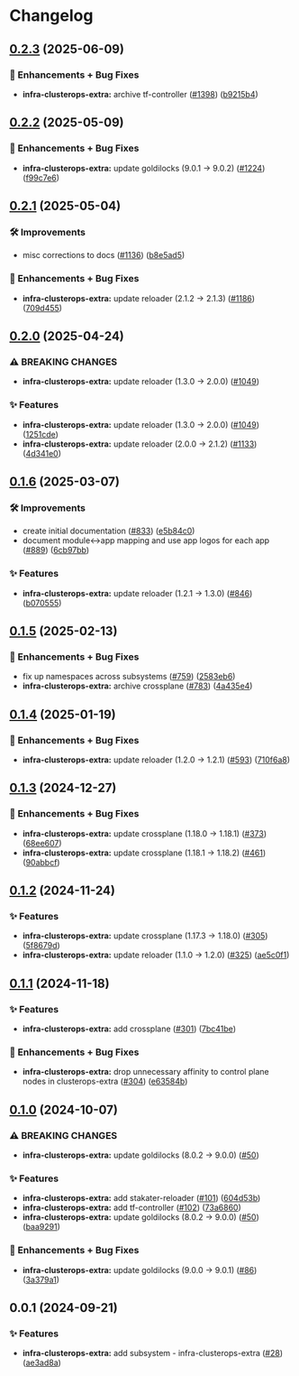 # Changelog

## [0.2.3](https://github.com/ppat/homelab-ops-kubernetes-apps/compare/infra-clusterops-extra-v0.2.2...infra-clusterops-extra-v0.2.3) (2025-06-09)


### 🚀 Enhancements + Bug Fixes

* **infra-clusterops-extra:** archive tf-controller ([#1398](https://github.com/ppat/homelab-ops-kubernetes-apps/issues/1398)) ([b9215b4](https://github.com/ppat/homelab-ops-kubernetes-apps/commit/b9215b49a4afd6e7e9c76485439862c1bea30a94))

## [0.2.2](https://github.com/ppat/homelab-ops-kubernetes-apps/compare/infra-clusterops-extra-v0.2.1...infra-clusterops-extra-v0.2.2) (2025-05-09)


### 🚀 Enhancements + Bug Fixes

* **infra-clusterops-extra:** update goldilocks (9.0.1 -&gt; 9.0.2) ([#1224](https://github.com/ppat/homelab-ops-kubernetes-apps/issues/1224)) ([f99c7e6](https://github.com/ppat/homelab-ops-kubernetes-apps/commit/f99c7e6b6d3f2301c0f022e1a0bd68c2fe237342))

## [0.2.1](https://github.com/ppat/homelab-ops-kubernetes-apps/compare/infra-clusterops-extra-v0.2.0...infra-clusterops-extra-v0.2.1) (2025-05-04)


### 🛠 Improvements

* misc corrections to docs ([#1136](https://github.com/ppat/homelab-ops-kubernetes-apps/issues/1136)) ([b8e5ad5](https://github.com/ppat/homelab-ops-kubernetes-apps/commit/b8e5ad5356f5468db09444edaa86e27a44379688))


### 🚀 Enhancements + Bug Fixes

* **infra-clusterops-extra:** update reloader (2.1.2 -&gt; 2.1.3) ([#1186](https://github.com/ppat/homelab-ops-kubernetes-apps/issues/1186)) ([709d455](https://github.com/ppat/homelab-ops-kubernetes-apps/commit/709d4559b69a4b1f2f14b440077b4bdf5327195b))

## [0.2.0](https://github.com/ppat/homelab-ops-kubernetes-apps/compare/infra-clusterops-extra-v0.1.6...infra-clusterops-extra-v0.2.0) (2025-04-24)


### ⚠ BREAKING CHANGES

* **infra-clusterops-extra:** update reloader (1.3.0 -> 2.0.0) ([#1049](https://github.com/ppat/homelab-ops-kubernetes-apps/issues/1049))

### ✨ Features

* **infra-clusterops-extra:** update reloader (1.3.0 -&gt; 2.0.0) ([#1049](https://github.com/ppat/homelab-ops-kubernetes-apps/issues/1049)) ([1251cde](https://github.com/ppat/homelab-ops-kubernetes-apps/commit/1251cdeb4d85c3f8744fe5900290e616610adc47))
* **infra-clusterops-extra:** update reloader (2.0.0 -&gt; 2.1.2) ([#1133](https://github.com/ppat/homelab-ops-kubernetes-apps/issues/1133)) ([4d341e0](https://github.com/ppat/homelab-ops-kubernetes-apps/commit/4d341e0e995819baed167f255aa3621bb5f8d39b))

## [0.1.6](https://github.com/ppat/homelab-ops-kubernetes-apps/compare/infra-clusterops-extra-v0.1.5...infra-clusterops-extra-v0.1.6) (2025-03-07)


### 🛠 Improvements

* create initial documentation ([#833](https://github.com/ppat/homelab-ops-kubernetes-apps/issues/833)) ([e5b84c0](https://github.com/ppat/homelab-ops-kubernetes-apps/commit/e5b84c03920d34e3055bea987b465e04092af030))
* document module&lt;-&gt;app mapping and use app logos for each app ([#889](https://github.com/ppat/homelab-ops-kubernetes-apps/issues/889)) ([6cb97bb](https://github.com/ppat/homelab-ops-kubernetes-apps/commit/6cb97bb71826434291de7b067983830376f0d12b))


### ✨ Features

* **infra-clusterops-extra:** update reloader (1.2.1 -&gt; 1.3.0) ([#846](https://github.com/ppat/homelab-ops-kubernetes-apps/issues/846)) ([b070555](https://github.com/ppat/homelab-ops-kubernetes-apps/commit/b070555279d4603b20049950b581003fe5cdc38d))

## [0.1.5](https://github.com/ppat/homelab-ops-kubernetes-apps/compare/infra-clusterops-extra-v0.1.4...infra-clusterops-extra-v0.1.5) (2025-02-13)


### 🚀 Enhancements + Bug Fixes

* fix up namespaces across subsystems ([#759](https://github.com/ppat/homelab-ops-kubernetes-apps/issues/759)) ([2583eb6](https://github.com/ppat/homelab-ops-kubernetes-apps/commit/2583eb69d35c6f85783e521d07313e1a46db3c41))
* **infra-clusterops-extra:** archive crossplane ([#783](https://github.com/ppat/homelab-ops-kubernetes-apps/issues/783)) ([4a435e4](https://github.com/ppat/homelab-ops-kubernetes-apps/commit/4a435e4f3cc5b98aa7014ccbf92f2b3929903a13))

## [0.1.4](https://github.com/ppat/homelab-ops-kubernetes-apps/compare/infra-clusterops-extra-v0.1.3...infra-clusterops-extra-v0.1.4) (2025-01-19)


### 🚀 Enhancements + Bug Fixes

* **infra-clusterops-extra:** update reloader (1.2.0 -&gt; 1.2.1) ([#593](https://github.com/ppat/homelab-ops-kubernetes-apps/issues/593)) ([710f6a8](https://github.com/ppat/homelab-ops-kubernetes-apps/commit/710f6a8639e83259a38eb02dc59f956fe6b92e08))

## [0.1.3](https://github.com/ppat/homelab-ops-kubernetes-apps/compare/infra-clusterops-extra-v0.1.2...infra-clusterops-extra-v0.1.3) (2024-12-27)


### 🚀 Enhancements + Bug Fixes

* **infra-clusterops-extra:** update crossplane (1.18.0 -&gt; 1.18.1) ([#373](https://github.com/ppat/homelab-ops-kubernetes-apps/issues/373)) ([68ee607](https://github.com/ppat/homelab-ops-kubernetes-apps/commit/68ee60788223e29ea6b208822b6234a6c394e925))
* **infra-clusterops-extra:** update crossplane (1.18.1 -&gt; 1.18.2) ([#461](https://github.com/ppat/homelab-ops-kubernetes-apps/issues/461)) ([90abbcf](https://github.com/ppat/homelab-ops-kubernetes-apps/commit/90abbcf64a191387f36d709c7ddf4927b8cf539c))

## [0.1.2](https://github.com/ppat/homelab-ops-kubernetes-apps/compare/infra-clusterops-extra-v0.1.1...infra-clusterops-extra-v0.1.2) (2024-11-24)


### ✨ Features

* **infra-clusterops-extra:** update crossplane (1.17.3 -&gt; 1.18.0) ([#305](https://github.com/ppat/homelab-ops-kubernetes-apps/issues/305)) ([5f8679d](https://github.com/ppat/homelab-ops-kubernetes-apps/commit/5f8679d0ca8cd63161d9e232cc65acb8e75ab98a))
* **infra-clusterops-extra:** update reloader (1.1.0 -&gt; 1.2.0) ([#325](https://github.com/ppat/homelab-ops-kubernetes-apps/issues/325)) ([ae5c0f1](https://github.com/ppat/homelab-ops-kubernetes-apps/commit/ae5c0f10b3b2ed20b8381c74f80454133d145bc8))

## [0.1.1](https://github.com/ppat/homelab-ops-kubernetes-apps/compare/infra-clusterops-extra-v0.1.0...infra-clusterops-extra-v0.1.1) (2024-11-18)


### ✨ Features

* **infra-clusterops-extra:** add crossplane ([#301](https://github.com/ppat/homelab-ops-kubernetes-apps/issues/301)) ([7bc41be](https://github.com/ppat/homelab-ops-kubernetes-apps/commit/7bc41bedbb79f4480d64ac5a6fb0fae5fbb3654b))


### 🚀 Enhancements + Bug Fixes

* **infra-clusterops-extra:** drop unnecessary affinity to control plane nodes in clusterops-extra ([#304](https://github.com/ppat/homelab-ops-kubernetes-apps/issues/304)) ([e63584b](https://github.com/ppat/homelab-ops-kubernetes-apps/commit/e63584bb423db1b03dec41c78d46c738724e84e8))

## [0.1.0](https://github.com/ppat/homelab-ops-kubernetes-apps/compare/infra-clusterops-extra-v0.0.1...infra-clusterops-extra-v0.1.0) (2024-10-07)


### ⚠ BREAKING CHANGES

* **infra-clusterops-extra:** update goldilocks (8.0.2 -> 9.0.0) ([#50](https://github.com/ppat/homelab-ops-kubernetes-apps/issues/50))

### ✨ Features

* **infra-clusterops-extra:** add stakater-reloader ([#101](https://github.com/ppat/homelab-ops-kubernetes-apps/issues/101)) ([604d53b](https://github.com/ppat/homelab-ops-kubernetes-apps/commit/604d53ba3f534758c72797e0dfe20f64ab6aa789))
* **infra-clusterops-extra:** add tf-controller ([#102](https://github.com/ppat/homelab-ops-kubernetes-apps/issues/102)) ([73a6860](https://github.com/ppat/homelab-ops-kubernetes-apps/commit/73a68607a9f6f219375095a928860e7e5403f25a))
* **infra-clusterops-extra:** update goldilocks (8.0.2 -&gt; 9.0.0) ([#50](https://github.com/ppat/homelab-ops-kubernetes-apps/issues/50)) ([baa9291](https://github.com/ppat/homelab-ops-kubernetes-apps/commit/baa929145269704213bf6886e525b48a2dd5938b))


### 🚀 Enhancements + Bug Fixes

* **infra-clusterops-extra:** update goldilocks (9.0.0 -&gt; 9.0.1) ([#86](https://github.com/ppat/homelab-ops-kubernetes-apps/issues/86)) ([3a379a1](https://github.com/ppat/homelab-ops-kubernetes-apps/commit/3a379a1695f2961e962882036795d0806c8babb7))

## 0.0.1 (2024-09-21)


### ✨ Features

* **infra-clusterops-extra:** add subsystem - infra-clusterops-extra ([#28](https://github.com/ppat/homelab-ops-kubernetes-apps/issues/28)) ([ae3ad8a](https://github.com/ppat/homelab-ops-kubernetes-apps/commit/ae3ad8a2308910fe4c23dbf6f73b7e657734f87b))
